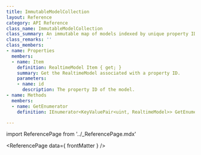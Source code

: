 ```yaml
---
title: ImmutableModelCollection
layout: Reference
category: API Reference
class_name: ImmutableModelCollection
class_summary: An immutable map of models indexed by unique property IDs.
class_remarks: ''
class_members:
- name: Properties
  members:
  - name: Item
    definition: RealtimeModel Item { get; }
    summary: Get the RealtimeModel associated with a property ID.
    parameters:
    - name: id
      description: The property ID of the model.
- name: Methods
  members:
  - name: GetEnumerator
    definition: IEnumerator<KeyValuePair<uint, RealtimeModel>> GetEnumerator()

---
```

import ReferencePage from '../_ReferencePage.mdx'

<ReferencePage data={ frontMatter } />
